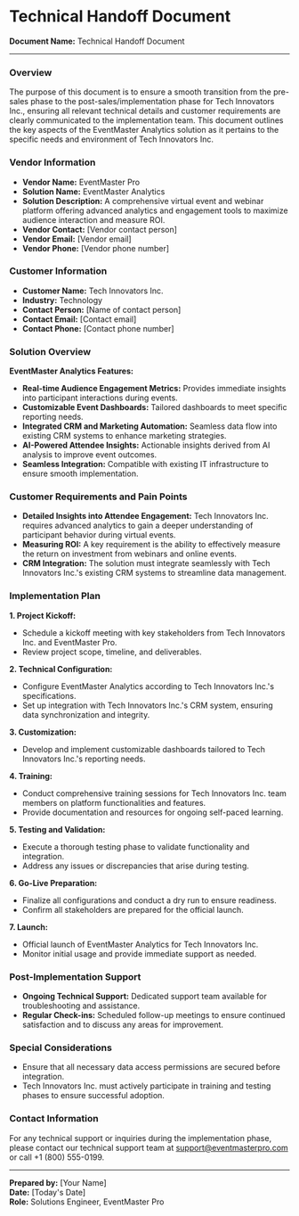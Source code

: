 # Technical Handoff Document

**Document Name:** Technical Handoff Document

---

### Overview

The purpose of this document is to ensure a smooth transition from the pre-sales phase to the post-sales/implementation phase for Tech Innovators Inc., ensuring all relevant technical details and customer requirements are clearly communicated to the implementation team. This document outlines the key aspects of the EventMaster Analytics solution as it pertains to the specific needs and environment of Tech Innovators Inc.

### Vendor Information

- **Vendor Name:** EventMaster Pro
- **Solution Name:** EventMaster Analytics
- **Solution Description:** A comprehensive virtual event and webinar platform offering advanced analytics and engagement tools to maximize audience interaction and measure ROI.
- **Vendor Contact:** [Vendor contact person]
- **Vendor Email:** [Vendor email]
- **Vendor Phone:** [Vendor phone number]

### Customer Information

- **Customer Name:** Tech Innovators Inc.
- **Industry:** Technology
- **Contact Person:** [Name of contact person]
- **Contact Email:** [Contact email]
- **Contact Phone:** [Contact phone number]

### Solution Overview

**EventMaster Analytics Features:**

- **Real-time Audience Engagement Metrics:** Provides immediate insights into participant interactions during events.
- **Customizable Event Dashboards:** Tailored dashboards to meet specific reporting needs.
- **Integrated CRM and Marketing Automation:** Seamless data flow into existing CRM systems to enhance marketing strategies.
- **AI-Powered Attendee Insights:** Actionable insights derived from AI analysis to improve event outcomes.
- **Seamless Integration:** Compatible with existing IT infrastructure to ensure smooth implementation.

### Customer Requirements and Pain Points

- **Detailed Insights into Attendee Engagement:** Tech Innovators Inc. requires advanced analytics to gain a deeper understanding of participant behavior during virtual events.
- **Measuring ROI:** A key requirement is the ability to effectively measure the return on investment from webinars and online events.
- **CRM Integration:** The solution must integrate seamlessly with Tech Innovators Inc.'s existing CRM systems to streamline data management.

### Implementation Plan

**1. Project Kickoff:**
   - Schedule a kickoff meeting with key stakeholders from Tech Innovators Inc. and EventMaster Pro.
   - Review project scope, timeline, and deliverables.

**2. Technical Configuration:**
   - Configure EventMaster Analytics according to Tech Innovators Inc.'s specifications.
   - Set up integration with Tech Innovators Inc.'s CRM system, ensuring data synchronization and integrity.

**3. Customization:**
   - Develop and implement customizable dashboards tailored to Tech Innovators Inc.'s reporting needs.

**4. Training:**
   - Conduct comprehensive training sessions for Tech Innovators Inc. team members on platform functionalities and features.
   - Provide documentation and resources for ongoing self-paced learning.

**5. Testing and Validation:**
   - Execute a thorough testing phase to validate functionality and integration.
   - Address any issues or discrepancies that arise during testing.

**6. Go-Live Preparation:**
   - Finalize all configurations and conduct a dry run to ensure readiness.
   - Confirm all stakeholders are prepared for the official launch.

**7. Launch:**
   - Official launch of EventMaster Analytics for Tech Innovators Inc.
   - Monitor initial usage and provide immediate support as needed.

### Post-Implementation Support

- **Ongoing Technical Support:** Dedicated support team available for troubleshooting and assistance.
- **Regular Check-ins:** Scheduled follow-up meetings to ensure continued satisfaction and to discuss any areas for improvement.

### Special Considerations

- Ensure that all necessary data access permissions are secured before integration.
- Tech Innovators Inc. must actively participate in training and testing phases to ensure successful adoption.

### Contact Information

For any technical support or inquiries during the implementation phase, please contact our technical support team at support@eventmasterpro.com or call +1 (800) 555-0199.

---

**Prepared by:** [Your Name]  
**Date:** [Today's Date]  
**Role:** Solutions Engineer, EventMaster Pro
